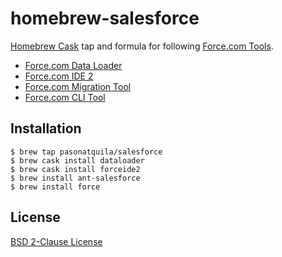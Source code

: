 # homebrew-salesforce

[Homebrew Cask](https://caskroom.github.io/) tap and formula for following [Force.com Tools](https://developer.salesforce.com/page/Tools).

* [Force.com Data Loader](https://github.com/forcedotcom/dataloader)
* [Force.com IDE 2](https://developer.salesforce.com/tools/forceide2)
* [Force.com Migration Tool](https://developer.salesforce.com/page/Force.com_Migration_Tool)
* [Force.com CLI Tool](https://github.com/heroku/force)

## Installation

```
$ brew tap pasonatquila/salesforce
$ brew cask install dataloader
$ brew cask install forceide2
$ brew install ant-salesforce
$ brew install force
```

## License

[BSD 2-Clause License](LICENSE)
